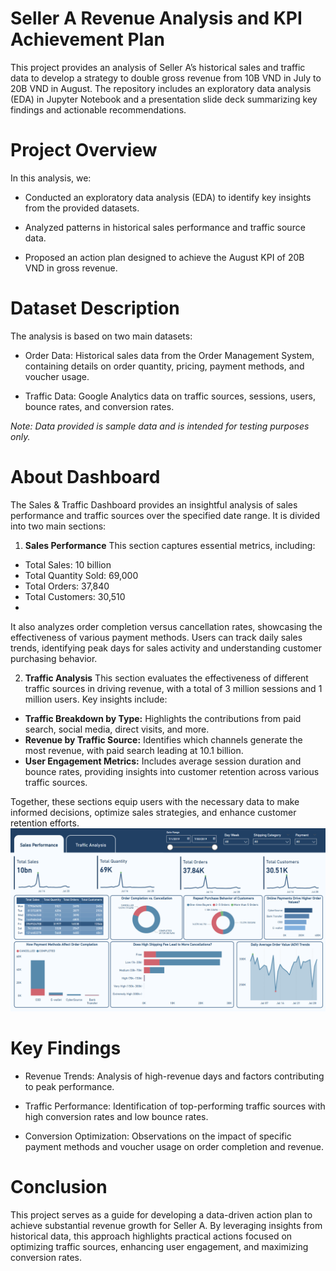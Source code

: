 # Seller A Revenue Analysis and KPI Achievement Plan
This project provides an analysis of Seller A’s historical sales and traffic data to develop a strategy to double gross revenue from 10B VND in July to 20B VND in August. The repository includes an exploratory data analysis (EDA) in Jupyter Notebook and a presentation slide deck summarizing key findings and actionable recommendations.

# Project Overview
In this analysis, we:

- Conducted an exploratory data analysis (EDA) to identify key insights from the provided datasets.

- Analyzed patterns in historical sales performance and traffic source data.

- Proposed an action plan designed to achieve the August KPI of 20B VND in gross revenue.

# Dataset Description
The analysis is based on two main datasets:

- Order Data: Historical sales data from the Order Management System, containing details on order quantity, pricing, payment methods, and voucher usage.

- Traffic Data: Google Analytics data on traffic sources, sessions, users, bounce rates, and conversion rates.

_Note: Data provided is sample data and is intended for testing purposes only._

# About Dashboard
The Sales & Traffic Dashboard provides an insightful analysis of sales performance and traffic sources over the specified date range. It is divided into two main sections:

1. **Sales Performance**
This section captures essential metrics, including:

- Total Sales: 10 billion
- Total Quantity Sold: 69,000
- Total Orders: 37,840
- Total Customers: 30,510
- 
It also analyzes order completion versus cancellation rates, showcasing the effectiveness of various payment methods. Users can track daily sales trends, identifying peak days for sales activity and understanding customer purchasing behavior.

2. **Traffic Analysis**
This section evaluates the effectiveness of different traffic sources in driving revenue, with a total of 3 million sessions and 1 million users. Key insights include:
- **Traffic Breakdown by Type:** Highlights the contributions from paid search, social media, direct visits, and more.
- **Revenue by Traffic Source:** Identifies which channels generate the most revenue, with paid search leading at 10.1 billion.
- **User Engagement Metrics:** Includes average session duration and bounce rates, providing insights into customer retention across various traffic sources.
  
Together, these sections equip users with the necessary data to make informed decisions, optimize sales strategies, and enhance customer retention efforts.
![Schema](./Images/Dashboard.png)  

# Key Findings

- Revenue Trends: Analysis of high-revenue days and factors contributing to peak performance.

- Traffic Performance: Identification of top-performing traffic sources with high conversion rates and low bounce rates.

- Conversion Optimization: Observations on the impact of specific payment methods and voucher usage on order completion and revenue.

# Conclusion
This project serves as a guide for developing a data-driven action plan to achieve substantial revenue growth for Seller A. By leveraging insights from historical data, this approach highlights practical actions focused on optimizing traffic sources, enhancing user engagement, and maximizing conversion rates.
